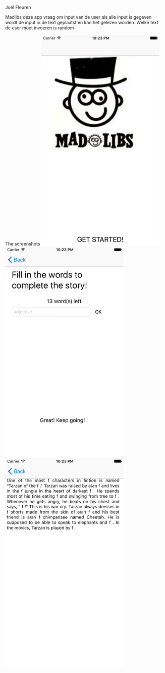 Joël Fleuren

Madlibs
deze app vraag om input van de user als alle input is gegeven wordt de input in de text geplaatst en kan het gelezen worden. Welke text de user moet invoeren is random

The screenshots
![alt text](doc/1.png)
![alt text](/doc/2.png)
![alt text](/doc/3.png)
